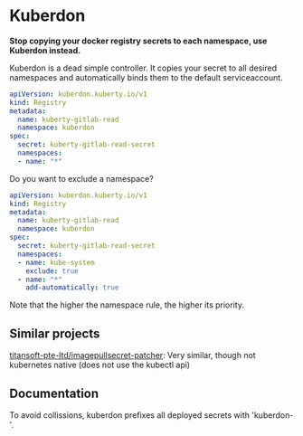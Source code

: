 # Kuberdon
**Stop copying your docker registry secrets to each namespace, use Kuberdon instead.**

Kuberdon is a dead simple controller. It copies your secret to all desired namespaces and automatically binds them to the default serviceaccount.

```yaml
apiVersion: kuberdon.kuberty.io/v1
kind: Registry
metadata:
  name: kuberty-gitlab-read
  namespace: kuberdon
spec:
  secret: kuberty-gitlab-read-secret
  namespaces:
  - name: "*"
```

Do you want to exclude a namespace?
```yaml
apiVersion: kuberdon.kuberty.io/v1
kind: Registry
metadata:
  name: kuberty-gitlab-read
  namespace: kuberdon
spec:
  secret: kuberty-gitlab-read-secret
  namespaces:
  - name: kube-system
    exclude: true
  - name: "*"
    add-automatically: true
```
Note that the higher the namespace rule, the higher its priority.

## Similar projects
[titansoft-pte-ltd/imagepullsecret-patcher](https://github.com/titansoft-pte-ltd/imagepullsecret-patcher): Very similar, though not kubernetes native (does not use the kubectl api)

## Documentation
To avoid collissions, kuberdon prefixes all deployed secrets with 'kuberdon-'.
